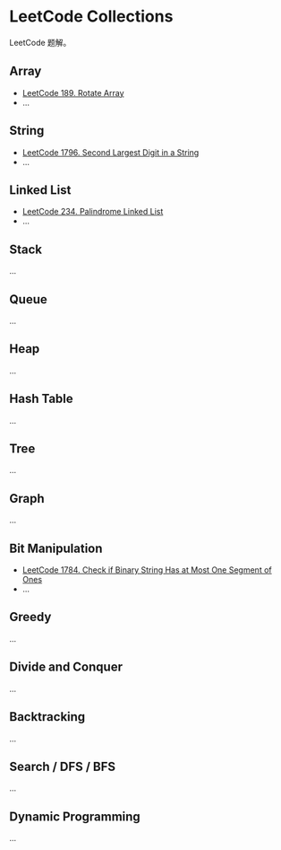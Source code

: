 # LeetCode Collections

LeetCode 题解。

## Array

-  [LeetCode 189. Rotate Array](https://leetcode.com/problems/rotate-array/)
- ...

## String

- [LeetCode 1796. Second Largest Digit in a String](https://leetcode.com/problems/second-largest-digit-in-a-string/)
- ...

## Linked List

- [LeetCode 234. Palindrome Linked List](https://leetcode.com/problems/palindrome-linked-list/)
- ...

## Stack

...

## Queue

...

## Heap

...

## Hash Table

...

## Tree

...

## Graph

...

## Bit Manipulation

- [LeetCode 1784. Check if Binary String Has at Most One Segment of Ones](https://leetcode.com/problems/check-if-binary-string-has-at-most-one-segment-of-ones/)
- ...

## Greedy

...

## Divide and Conquer

...

## Backtracking

...

## Search / DFS / BFS

...

## Dynamic Programming

...

<!-- EOF -->
